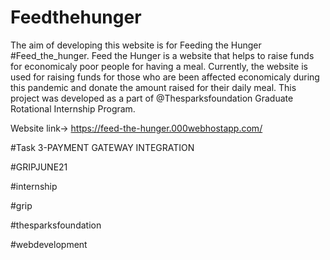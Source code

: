 # Feedthehunger
The aim of developing this website is for Feeding the Hunger #Feed_the_hunger. Feed the Hunger is a website that helps to raise funds for economicaly poor people for having a meal. Currently, the website is used for raising funds for those who are been affected economicaly during this pandemic and donate the amount raised for their daily meal. This project was developed as a part of @Thesparksfoundation Graduate Rotational Internship Program.

Website link-> https://feed-the-hunger.000webhostapp.com/

#Task 3-PAYMENT GATEWAY INTEGRATION

#GRIPJUNE21

#internship

#grip

#thesparksfoundation

#webdevelopment
